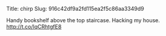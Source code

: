 Title: chirp
Slug: 916c42df9a2fd115ea2f5c86aa3349d9

Handy bookshelf above the top staircase. Hacking my house. <a href="http://t.co/IqCRhtgfE8">http://t.co/IqCRhtgfE8</a>
